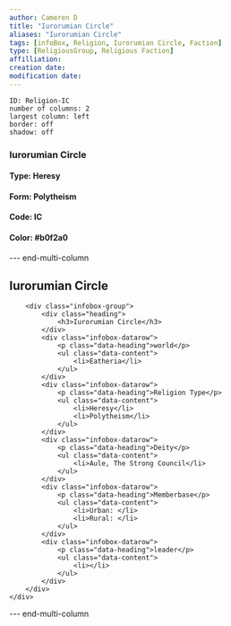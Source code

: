 ```yaml
---
author: Cameren D
title: "Iurorumian Circle"
aliases: "Iurorumian Circle"
tags: [infoBox, Religion, Iurorumian Circle, Faction]
type: [ReligiousGroup, Religious Faction]
affilliation: 
creation date:  
modification date: 
---
```



```start-multi-column  
ID: Religion-IC  
number of columns: 2  
largest column: left
border: off
shadow: off
```

### Iurorumian Circle

#### Type: Heresy

#### Form: Polytheism

#### Code: IC

#### **Color:** #b0f2a0

--- end-multi-column
<html>
    <div class="infobox">
        <div class="heading">
            <h2>Iurorumian Circle</h2>
        </div>

        <div class="infobox-group">
            <div class="heading">
                <h3>Iurorumian Circle</h3>
            </div>
            <div class="infobox-datarow">
                <p class="data-heading">world</p>
                <ul class="data-content">
                    <li>Eatheria</li>
                </ul>
            </div>
            <div class="infobox-datarow">
                <p class="data-heading">Religion Type</p>
                <ul class="data-content">
                    <li>Heresy</li>
                    <li>Polytheism</li>
                </ul>
            </div>
            <div class="infobox-datarow">
                <p class="data-heading">Deity</p>
                <ul class="data-content">
                    <li>Aule, The Strong Council</li>
                </ul>
            </div>
            <div class="infobox-datarow">
                <p class="data-heading">Memberbase</p>
                <ul class="data-content">
                    <li>Urban: </li>
                    <li>Rural: </li>
                </ul>
            </div>
            <div class="infobox-datarow">
                <p class="data-heading">leader</p>
                <ul class="data-content">
                    <li></li>
                </ul>
            </div>
        </div>
    </div>
</div>
</html>

--- end-multi-column